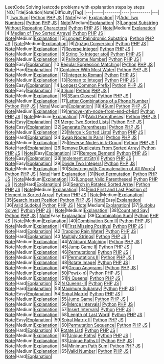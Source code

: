 LeetCode
Solving leetcode problems with explanation steps by steps
|NO.|Title|Solution|Note|Difficulty|Tag|
|---|-----|--------|----|----------|---|
|1|[Two Sum](https://leetcode.com/problems/two-sum)| [Python](Python/0001_two-sum_with_explain.py) [PHP](/PHP/0001_two-sum_with_explain.php) [JS](/JS/0001_two-sum_with_explain.js) | [Note](000.%20Two%20Sum)|Easy| [Explanation](https://leetcode.com/articles/two-sum/)|
|2|[Add Two Numbers](https://leetcode.com/problems/add-two-numbers)| [Python](Python/0002_two-sum_with_explain.py) [PHP](/PHP/0002_two-sum_with_explain.php) [JS](/JS/0002_two-sum_with_explain.js) | [Note](000.%20Two%20Sum)|Medium|[Explanation](https://leetcode.com/articles/add-two-numbers/)|
|3|[Longest Substring Without Repeating Characters](https://leetcode.com/problems/longest-substring-without-repeating-characters)| [Python](Python/0003_longest-substring-without-repeating-characters.py) [PHP](/PHP/0003_longest-substring-without-repeating-characters.php) [JS](/JS/0003_longest-substring-without-repeating-characters.js) | [Note](000.%20Two%20Sum)|Medium|[Explanation](https://leetcode.com/articles/longest-substring-without-repeating-characters/)|
|4|[Median of Two Sorted Arrays](https://leetcode.com/problems/median-of-two-sorted-arrays/)| [Python](Python/0004_median-of-two-sorted-arrays.py) [PHP](/PHP/0004_median-of-two-sorted-arrays.php) [JS](/JS/0004_median-of-two-sorted-arrays.js) | [Note](000.%20Two%20Sum)|Medium|[Explanation](https://leetcode.com/articles/median-of-two-sorted-arrays/)|
|5|[Longest Palindromic Substring](https://leetcode.com/problems/longest-palindromic-substring/)| [Python](Python/0005_longest-palindromic-substring.py) [PHP](/PHP/0005_longest-palindromic-substring.php) [JS](/JS/0005_longest-palindromic-substring.js) | [Note](000.%20Two%20Sum)|Medium|[Explanation](https://leetcode.com/articles/longest-palindromic-substring/)|
|6|[ZigZag Conversion](https://leetcode.com/problems/zigzag-conversion/)| [Python](Python/0006_zigzag-conversion.py) [PHP](/PHP/0006_zigzag-conversion.php) [JS](/JS/0006_zigzag-conversion.js) | [Note](000.%20Two%20Sum)|Medium|[Explanation](https://leetcode.com/articles/zigzag-conversion/)|
|7|[Reverse Integer](https://leetcode.com/problems/reverse-integer/)| [Python](Python/0007_reverse-integer.py) [PHP](/PHP/0007_reverse-integer.php) [JS](/JS/0007_reverse-integer.js) | [Note](000.%20Two%20Sum)|Medium|[Explanation](https://leetcode.com/articles/reverse-integer/)|
|8|[String To Integer atoi](https://leetcode.com/problems/string-to-integer-atoi/)| [Python](Python/0008_string-to-integer-atoi.py) [PHP](/PHP/0008_string-to-integer-atoi.php) [JS](/JS/0008_string-to-integer-atoi.js) | [Note](000.%20Two%20Sum)|Medium|[Explanation](https://leetcode.com/articles/string-to-integer-atoi/)|
|9|[Palindrome Number](https://leetcode.com/problems/palindrome-number/)| [Python](Python/0009_palindrome-number.py) [PHP](/PHP/0009_palindrome-number.php) [JS](/JS/0009_palindrome-number.js) | [Note](000.%20Two%20Sum)|Easy|[Explanation](https://leetcode.com/articles/string-to-integer-atoi/)|
|10|[Regular Expression Matching](https://leetcode.com/problems/regular-expression-matching/)| [Python](Python/0010_regular-expression-matching.py) [PHP](/PHP/0010_regular-expression-matching.php) [JS](/JS/0010_regular-expression-matching.js) | [Note](000.%20Two%20Sum)|Hard|[Explanation](https://leetcode.com/articles/regular-expression-matching/)|
|11|[Container With Most Water](https://leetcode.com/problems/container-with-most-water/)| [Python](Python/0011_container-with-most-water.py) [PHP](/PHP/0011_container-with-most-water.php) [JS](/JS/0011_container-with-most-water.js) | [Note](000.%20Two%20Sum)|Medium|[Explanation](https://leetcode.com/articles/container-with-most-water/)|
|12|[Integer to Roman](https://leetcode.com/problems/integer-to-roman/)| [Python](Python/0012_integer-to-roman.py) [PHP](/PHP/0012_integer-to-roman.php) [JS](/JS/0012_integer-to-roman.js) | [Note](000.%20Two%20Sum)|Medium|[Explanation](https://leetcode.com/articles/integer-to-roman/)|
|13|[Roman to Integer](https://leetcode.com/problems/roman-to-integer/)| [Python](Python/0013_roman-to-integer.py) [PHP](/PHP/0013_roman-to-integer.php) [JS](/JS/0013_roman-to-integer.js) | [Note](000.%20Two%20Sum)|Easy|[Explanation](https://leetcode.com/articles/roman-to-integer/)|
|14|[Longest Common Prefix](https://leetcode.com/problems/longest-common-prefix/)| [Python](Python/0014_longest-common-prefix.py) [PHP](/PHP/0014_longest-common-prefix.php) [JS](/JS/0014_longest-common-prefix.js) | [Note](000.%20Two%20Sum)|Easy|[Explanation](https://leetcode.com/articles/longest-common-prefix/)|
|15|[3 Sum](https://leetcode.com/problems/3sum/)| [Python](Python/0015_3sum.py) [PHP](/PHP/0015_3sum.php) [JS](/JS/0015_3sum.js) | [Note](000.%20Two%20Sum)|Medium|[Explanation](https://leetcode.com/articles/3sum/)|
|16|[3Sum Closest](https://leetcode.com/problems/3sum-closest/)| [Python](Python/0016_3sum-closest.py) [PHP](/PHP/0016_3sum-closest.php) [JS](/JS/0016_3sum-closest.js) | [Note](000.%20Two%20Sum)|Medium|[Explanation](https://leetcode.com/articles/3sum-closest/)|
|17|[Letter Combinations of a Phone Number](https://leetcode.com/problems/letter-combinations-of-a-phone-number/)| [Python](Python/0017_letter-combinations-of-a-phone-number.py) [PHP](/PHP/0017_letter-combinations-of-a-phone-number.php) [JS](/JS/0017_letter-combinations-of-a-phone-number.js) | [Note](000.%20Two%20Sum)|Medium|[Explanation](https://leetcode.com/articles/letter-combinations-of-a-phone-number/)|
|18|[4Sum](https://leetcode.com/problems/4sum/)| [Python](Python/0018_4sum.py) [PHP](/PHP/0018_4sum.php) [JS](/JS/0018_4sum.js) | [Note](000.%20Two%20Sum)|Medium|[Explanation](https://leetcode.com/articles/4sum/)|
|19|[remove-nth-node-from-end-of-list](https://leetcode.com/problems/remove-nth-node-from-end-of-list/)| [Python](Python/0019_remove-nth-node-from-end-of-list.py) [PHP](/PHP/0019_remove-nth-node-from-end-of-list.php) [JS](/JS/0019_remove-nth-node-from-end-of-list.js) | [Note](000.%20Two%20Sum)|Medium|[Explanation](https://leetcode.com/articles/remove-nth-node-from-end-of-list/)|
|20|[Valid Parentheses](https://leetcode.com/problems/valid-parentheses/)| [Python](Python/0020_valid-parentheses.py) [PHP](/PHP/0020_valid-parentheses.php) [JS](/JS/0020_valid-parentheses.js) | [Note](000.%20Two%20Sum)|Easy|[Explanation](https://leetcode.com/articles/valid-parentheses/)|
|21|[Merge Two Sorted Lists](https://leetcode.com/problems/merge-two-sorted-lists/)| [Python](Python/0021_merge-two-sorted-lists.py) [PHP](/PHP/0021_merge-two-sorted-lists.php) [JS](/JS/0021_merge-two-sorted-lists.js) | [Note](000.%20Two%20Sum)|Easy|[Explanation](https://leetcode.com/articles/merge-two-sorted-lists/)|
|22|[Generate Parentheses](https://leetcode.com/problems/generate-parentheses/)| [Python](Python/0022_generate-parentheses.py) [PHP](/PHP/0022_generate-parentheses.php) [JS](/JS/0022_generate-parentheses.js) | [Note](000.%20Two%20Sum)|Medium|[Explanation](https://leetcode.com/articles/generate-parentheses/)|
|23|[Merge k Sorted Lists](https://leetcode.com/problems/merge-k-sorted-lists/)| [Python](Python/0023_merge-k-sorted-lists.py) [PHP](/PHP/0023_merge-k-sorted-lists.php) [JS](/JS/0023_merge-k-sorted-lists.js) | [Note](000.%20Two%20Sum)|Hard|[Explanation](https://leetcode.com/articles/merge-k-sorted-lists/)|
|24|[Swap Nodes In Pairs](https://leetcode.com/problems/swap-nodes-in-pairs/)| [Python](Python/0024_swap-nodes-in-pairs.py) [PHP](/PHP/0024_swap-nodes-in-pairs.php) [JS](/JS/0024_swap-nodes-in-pairs.js) | [Note](000.%20Two%20Sum)|Medium|[Explanation](https://leetcode.com/articles/swap-nodes-in-pairs/)|
|25|[Reverse Nodes in k-Group](https://leetcode.com/problems/reverse-nodes-in-k-group/)| [Python](Python/0025_reverse-nodes-in-k-group.py) [PHP](/PHP/0025_reverse-nodes-in-k-group.php) [JS](/JS/0025_reverse-nodes-in-k-group.js) | [Note](000.%20Two%20Sum)|Hard|[Explanation](https://leetcode.com/articles/reverse-nodes-in-k-group/)|
|26|[Remove Duplicates From Sorted Array](https://leetcode.com/problems/remove-duplicates-from-sorted-array/)| [Python](Python/0026_remove-duplicates-from-sorted-array.py) [PHP](/PHP/0026_remove-duplicates-from-sorted-array.php) [JS](/JS/0026_remove-duplicates-from-sorted-array.js) | [Note](000.%20Two%20Sum)|Easy|[Explanation](https://leetcode.com/articles/remove-duplicates-from-sorted-array/)|
|27|[Remove Element](https://leetcode.com/problems/remove-element/)| [Python](Python/0027_remove-element.py) [PHP](/PHP/0027_remove-element.php) [JS](/JS/0027_remove-element.js) | [Note](000.%20Two%20Sum)|Easy|[Explanation](https://leetcode.com/articles/remove-element/)|
|28|[Implement strStr()](https://leetcode.com/problems/implement-strstr/)| [Python](Python/0028_implement-strstr.py) [PHP](/PHP/0028_implement-strstr.php) [JS](/JS/0028_implement-strstr.js) | [Note](000.%20Two%20Sum)|Easy|[Explanation](https://leetcode.com/articles/implement-strstr/)|
|29|[Divide Two Integers](https://leetcode.com/problems/divide-two-integers/)| [Python](Python/0029_divide-two-integers.py) [PHP](/PHP/0029_divide-two-integers.php) [JS](/JS/0029_divide-two-integers.js) | [Note](000.%20Two%20Sum)|Medium|[Explanation](https://leetcode.com/articles/divide-two-integers/)|
|30|[Substring with Concatenation of All Words](https://leetcode.com/problems/substring-with-concatenation-of-all-words/)| [Python](Python/0030_substring-with-concatenation-of-all-words.py) [PHP](/PHP/0030_substring-with-concatenation-of-all-words.php) [JS](/JS/0030_substring-with-concatenation-of-all-words.js) | [Note](000.%20Two%20Sum)|Hard|[Explanation](https://leetcode.com/articles/substring-with-concatenation-of-all-words/)|
|31|[Next Permutation](https://leetcode.com/problems/next-permutation/)| [Python](Python/0031_next-permutation.py) [PHP](/PHP/0031_next-permutation.php) [JS](/JS/0031_next-permutation.js) | [Note](000.%20Two%20Sum)|Medium|[Explanation](https://leetcode.com/articles/next-permutation/)|
|32|[Longest Valid Parentheses](https://leetcode.com/problems/longest-valid-parentheses/)| [Python](Python/0032_longest-valid-parentheses.py) [PHP](/PHP/0032_longest-valid-parentheses.php) [JS](/JS/0032_longest-valid-parentheses.js) | [Note](000.%20Two%20Sum)|Hard|[Explanation](https://leetcode.com/articles/longest-valid-parentheses/)|
|33|[Search in Rotated Sorted Array](https://leetcode.com/problems/search-in-rotated-sorted-array/)| [Python](Python/0033_search-in-rotated-sorted-array.py) [PHP](/PHP/0033_search-in-rotated-sorted-array.php) [JS](/JS/0033_search-in-rotated-sorted-array.js) | [Note](000.%20Two%20Sum)|Medium|[Explanation](https://leetcode.com/articles/search-in-rotated-sorted-array/)|
|34|[Find First and Last Position of Element in Sorted Array](https://leetcode.com/problems/search-in-rotated-sorted-array/)| [Python](Python/0034_find-first-and-last-position-of-element-in-sorted-array.py) [PHP](/PHP/0034_find-first-and-last-position-of-element-in-sorted-array.php) [JS](/JS/0034_find-first-and-last-position-of-element-in-sorted-array.js) | [Note](000.%20Two%20Sum)|Medium|[Explanation](https://leetcode.com/articles/find-first-and-last-position-of-element-in-sorted-array/)|
|35|[Search Insert Position](https://leetcode.com/problems/search-insert-position/)| [Python](Python/0035_search-insert-position.py) [PHP](/PHP/0035_search-insert-position.php) [JS](/JS/0035_find-first-and-last-position-of-element-in-sorted-array.js) | [Note](000.%20Two%20Sum)|Easy|[Explanation](https://leetcode.com/articles/find-first-and-last-position-of-element-in-sorted-array/)|
|36|[Valid Sudoku](https://leetcode.com/problems/valid-sudoku/)| [Python](Python/0036_valid-sudoku.py) [PHP](/PHP/0036_valid-sudoku.php) [JS](/JS/0036_valid-sudoku.js) | [Note](000.%20Two%20Sum)|Medium|[Explanation](https://leetcode.com/articles/valid-sudoku/)|
|37|[Sudoku Solver](https://leetcode.com/problems/sudoku-solver/)| [Python](Python/0037_sudoku-solver.py) [PHP](/PHP/0037_sudoku-solver.php) [JS](/JS/0037_sudoku-solver.js) | [Note](000.%20Two%20Sum)|Medium|[Explanation](https://leetcode.com/articles/sudoku-solver/)|
|38|[Count and Say](https://leetcode.com/problems/count-and-say/)| [Python](Python/0038_count-and-say.py) [PHP](/PHP/0038_count-and-say.php) [JS](/JS/0038_count-and-say.js) | [Note](000.%20Two%20Sum)|Easy|[Explanation](https://leetcode.com/articles/count-and-say/)|
|39|[Combination Sum](https://leetcode.com/problems/combination-sum/)| [Python](Python/0039_combination-sum.py) [PHP](/PHP/0039_combination-sum.php) [JS](/JS/0039_combination-sum.js) | [Note](000.%20Two%20Sum)|Medium|[Explanation](https://leetcode.com/articles/combination-sum/)|
|40|[Combination Sum II](https://leetcode.com/problems/combination-sum-ii/)| [Python](Python/0040_combination-sum-ii.py) [PHP](/PHP/0040_combination-sum-ii.php) [JS](/JS/0040_combination-sum-ii.js) | [Note](000.%20Two%20Sum)|Medium|[Explanation](https://leetcode.com/articles/combination-sum-ii/)|
|41|[First Missing Positive](https://leetcode.com/problems/first-missing-positive/)| [Python](Python/0041_first-missing-positive.py) [PHP](/PHP/0041_first-missing-positive.php) [JS](/JS/0041_first-missing-positive.js) | [Note](000.%20Two%20Sum)|Hard|[Explanation](https://leetcode.com/articles/first-missing-positive/)|
|42|[Trapping Rain Water](https://leetcode.com/problems/trapping-rain-water/)| [Python](Python/0042_trapping-rain-water.py) [PHP](/PHP/0042_trapping-rain-water.php) [JS](/JS/0042_trapping-rain-water.js) | [Note](000.%20Two%20Sum)|Hard|[Explanation](https://leetcode.com/articles/trapping-rain-water/)|
|43|[Multiply Strings](https://leetcode.com/problems/multiply-strings/)| [Python](Python/0043_multiply-strings.py) [PHP](/PHP/0043_multiply-strings.php) [JS](/JS/0043_multiply-strings.js) | [Note](000.%20Two%20Sum)|Medium|[Explanation](https://leetcode.com/articles/multiply-strings/)|
|44|[Wildcard Matching](https://leetcode.com/problems/wildcard-matching/)| [Python](Python/0044_wildcard-matching.py) [PHP](/PHP/0044_wildcard-matching.php) [JS](/JS/0044_wildcard-matching.js) | [Note](000.%20Two%20Sum)|Medium|[Explanation](https://leetcode.com/articles/wildcard-matching/)|
|45|[Jump Game II](https://leetcode.com/problems/jump-game-ii/)| [Python](Python/0045_jump-game-ii.py) [PHP](/PHP/0045_jump-game-ii.php) [JS](/JS/0045_jump-game-ii.js) | [Note](000.%20Two%20Sum)|Medium|[Explanation](https://leetcode.com/articles/jump-game-ii/)|
|46|[Permutations](https://leetcode.com/problems/permutations/)| [Python](Python/0046_permutations.py) [PHP](/PHP/0046_permutations.php) [JS](/JS/0046_permutations.js) | [Note](000.%20Two%20Sum)|Medium|[Explanation](https://leetcode.com/articles/permutations/)|
|47|[Permutations II](https://leetcode.com/problems/permutations-ii/)| [Python](Python/0047_permutations-ii.py) [PHP](/PHP/0047_permutations-ii.php) [JS](/JS/0047_permutations-ii.js) | [Note](000.%20Two%20Sum)|Medium|[Explanation](https://leetcode.com/articles/permutations-ii/)|
|48|[Rotate Image](https://leetcode.com/problems/rotate-image/)| [Python](Python/0048_rotate-image.py) [PHP](/PHP/0048_rotate-image.php) [JS](/JS/0048_rotate-image.js) | [Note](000.%20Two%20Sum)|Medium|[Explanation](https://leetcode.com/articles/rotate-image/)|
|49|[Group Anagrams](https://leetcode.com/problems/group-anagrams/)| [Python](Python/0049_group-anagrams.py) [PHP](/PHP/0049_group-anagrams.php) [JS](/JS/0049_group-anagrams.js) | [Note](000.%20Two%20Sum)|Medium|[Explanation](https://leetcode.com/articles/group-anagrams/)|
|50|[Pow(x-n)](https://leetcode.com/problems/powx-n/)| [Python](Python/0050_powx-n.py) [PHP](/PHP/0050_powx-n.php) [JS](/JS/0050_powx-n.js) | [Note](000.%20Two%20Sum)|Medium|[Explanation](https://leetcode.com/articles/powx-n/)|
|51|[N Queens](https://leetcode.com/problems/n-queens/)| [Python](Python/0051_n-queens.py) [PHP](/PHP/0051_n-queens.php) [JS](/JS/0051_n-queens.js) | [Note](000.%20Two%20Sum)|Hard|[Explanation](https://leetcode.com/articles/n-queens/)|
|52|[N Queens-II](https://leetcode.com/problems/n-queens-ii/)| [Python](Python/0052_n-queens-ii.py) [PHP](/PHP/0052_n-queens-ii.php) [JS](/JS/0052_n-queens-ii.js) | [Note](000.%20Two%20Sum)|Hard|[Explanation](https://leetcode.com/articles/n-queens-ii/)|
|53|[Maximum Subarray](https://leetcode.com/problems/maximum-subarray/)| [Python](Python/0053_maximum-subarray.py) [PHP](/PHP/0053_maximum-subarray.php) [JS](/JS/0053_maximum-subarray.js) | [Note](000.%20Two%20Sum)|Easy|[Explanation](https://leetcode.com/articles/maximum-subarray/)|
|54|[Spiral Matrix](https://leetcode.com/problems/spiral-matrix/)| [Python](Python/0054_spiral-matrix.py) [PHP](/PHP/0054_spiral-matrix.php) [JS](/JS/0054_spiral-matrix.js) | [Note](000.%20Two%20Sum)|Medium|[Explanation](https://leetcode.com/articles/spiral-matrix/)|
|55|[Jump Game](https://leetcode.com/problems/jump-game/)| [Python](Python/0055_jump-game.py) [PHP](/PHP/0055_jump-game.php) [JS](/JS/0055_jump-game.js) | [Note](000.%20Two%20Sum)|Medium|[Explanation](https://leetcode.com/articles/jump-game/)|
|56|[Merge Intervals](https://leetcode.com/problems/merge-intervals/)| [Python](Python/0056_merge-intervals.py) [PHP](/PHP/0056_merge-intervals.php) [JS](/JS/0056_merge-intervals.js) | [Note](000.%20Two%20Sum)|Medium|[Explanation](https://leetcode.com/articles/merge-intervals/)|
|57|[Insert Intervals](https://leetcode.com/problems/insert-intervals/)| [Python](Python/0057_insert-intervals.py) [PHP](/PHP/0057_insert-intervals.php) [JS](/JS/0057_insert-intervals.js) | [Note](000.%20Two%20Sum)|Medium|[Explanation](https://leetcode.com/articles/insert-intervals/)|
|58|[Length of Last Word](https://leetcode.com/problems/length-of-last-word/)| [Python](Python/0058_length-of-last-word.py) [PHP](/PHP/0058_length-of-last-word.php) [JS](/JS/0058_length-of-last-word.js) | [Note](000.%20Two%20Sum)|Easy|[Explanation](https://leetcode.com/articles/length-of-last-word/)|
|59|[Spiral Matrix II](https://leetcode.com/problems/spiral-matrix-ii/)| [Python](Python/0059_spiral-matrix-ii.py) [PHP](/PHP/0059_spiral-matrix-ii.php) [JS](/JS/0059_spiral-matrix-ii.js) | [Note](000.%20Two%20Sum)|Medium|[Explanation](https://leetcode.com/articles/spiral-matrix-ii/)|
|60|[Permutation Sequence](https://leetcode.com/problems/permutation-sequence/)| [Python](Python/0060_permutation-sequence.py) [PHP](/PHP/0060_permutation-sequence.php) [JS](/JS/0060_permutation-sequence.js) | [Note](000.%20Two%20Sum)|Hard|[Explanation](https://leetcode.com/articles/permutation-sequence/)|
|61|[Rotate List](https://leetcode.com/problems/rotate-list/)| [Python](Python/0061_rotate-list.py) [PHP](/PHP/0061_rotate-list.php) [JS](/JS/0061_rotate-list.js) | [Note](000.%20Two%20Sum)|Medium|[Explanation](https://leetcode.com/articles/rotate-list/)|
|62|[Unique Paths](https://leetcode.com/problems/unique-paths/)| [Python](Python/0062_unique-paths.py) [PHP](/PHP/0062_unique-paths.php) [JS](/JS/0062_unique-paths.js) | [Note](000.%20Two%20Sum)|Medium|[Explanation](https://leetcode.com/articles/unique-paths/)|
|63|[Unique Paths II](https://leetcode.com/problems/unique-paths-ii/)| [Python](Python/0063_unique-paths-ii.py) [PHP](/PHP/0063_unique-paths-ii.php) [JS](/JS/0063_unique-paths-ii.js) | [Note](000.%20Two%20Sum)|Medium|[Explanation](https://leetcode.com/articles/unique-paths-ii/)|
|64|[Minimum Path Sum](https://leetcode.com/problems/minimum-path-sum/)| [Python](Python/0064_minimum-path-sum.py) [PHP](/PHP/0064_minimum-path-sum.php) [JS](/JS/0064_minimum-path-sum.js) | [Note](000.%20Two%20Sum)|Medium|[Explanation](https://leetcode.com/articles/minimum-path-sum/)|
|65|[Valid Number](https://leetcode.com/problems/valid-number/)| [Python](Python/0065_valid-number.py) [PHP](/PHP/0065_valid-number.php) [JS](/JS/0065_valid-number.js) | [Note](000.%20Two%20Sum)|Hard|[Explanation](https://leetcode.com/articles/valid-number/)|
